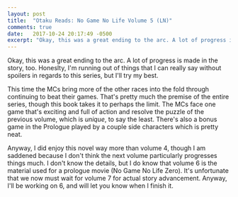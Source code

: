 ```yaml
---
layout: post
title:  "Otaku Reads: No Game No Life Volume 5 (LN)"
comments: true
date:   2017-10-24 20:17:49 -0500
excerpt: "Okay, this was a great ending to the arc. A lot of progress is made in the story, too. Honeslty, I'm running out of things that I can really say without spoilers in regards to this series, but I'll try my best."
---
```

<p>Okay, this was a great ending to the arc. A lot of progress is made in the story, too. Honeslty, I'm running out of things that I can really say without spoilers in regards to this series, but I'll try my best.</p>
<p>This time the MCs bring more of the other races into the fold through continuing to beat their games. That's pretty much the premise of the entire series, though this book takes it to perhaps the limit. The MCs face one game that's exciting and full of action and resolve the puzzle of the previous volume, which is <em>unique</em>, to say the least. There's also a bonus game in the Prologue played by a couple side characters which is pretty neat.</p>
<p>Anyway, I did enjoy this novel way more than volume 4, though I am saddened because I don't think the next volume particularly progresses things much. I don't know the details, but I do know that volume 6 is the material used for a prologue movie (No Game No Life Zero). It's unfortunate that we now must wait for volume 7 for actual story advancement. Anyway, I'll be working on 6, and will let you know when I finish it.</p>